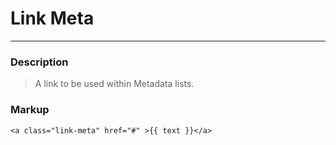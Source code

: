 # Link Meta

---

### Description
> A link to be used within Metadata lists.

### Markup
```twig
<a class="link-meta" href="#" >{{ text }}</a>
```